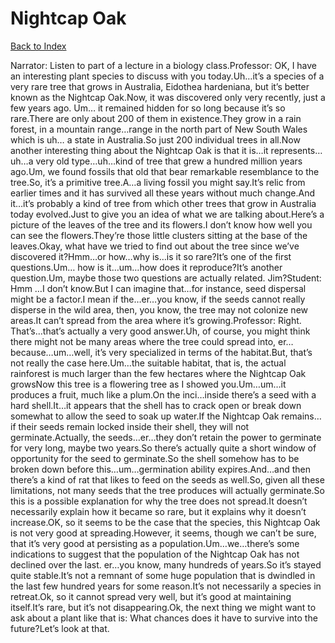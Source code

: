 # Nightcap Oak
[Back to Index](https://github.com/windows10010/tpoExtractor/blog/master/README.md)

Narrator: Listen to part of a lecture in a biology class.Professor: OK, I have an interesting plant species to discuss with you today.Uh…it’s a species of a very rare tree that grows in Australia, Eidothea hardeniana, but it’s better known as the Nightcap Oak.Now, it was discovered only very recently, just a few years ago. Um… it remained hidden for so long because it’s so rare.There are only about 200 of them in existence.They grow in a rain forest, in a mountain range…range in the north part of New South Wales which is uh… a state in Australia.So just 200 individual trees in all.Now another interesting thing about the Nightcap Oak is that it is…it represents…uh…a very old type…uh…kind of tree that grew a hundred million years ago.Um, we found fossils that old that bear remarkable resemblance to the tree.So, it’s a primitive tree.A…a living fossil you might say.It’s relic from earlier times and it has survived all these years without much change.And it…it’s probably a kind of tree from which other trees that grow in Australia today evolved.Just to give you an idea of what we are talking about.Here’s a picture of the leaves of the tree and its flowers.I don’t know how well you can see the flowers.They’re those little clusters sitting at the base of the leaves.Okay, what have we tried to find out about the tree since we’ve discovered it?Hmm…or how…why is…is it so rare?It’s one of the first questions.Um… how is it…um…how does it reproduce?It’s another question.Um, maybe those two questions are actually related. Jim?Student: Hmm …I don’t know.But I can imagine that…for instance, seed dispersal might be a factor.I mean if the…er…you know, if the seeds cannot really disperse in the wild area, then, you know, the tree may not colonize new areas.It can’t spread from the area where it’s growing.Professor: Right. That’s…that’s actually a very good answer.Uh, of course, you might think there might not be many areas where the tree could spread into, er…because…um…well, it’s very specialized in terms of the habitat.But, that’s not really the case here.Um…the suitable habitat, that is, the actual rainforest is much larger than the few hectares where the Nightcap Oak growsNow this tree is a flowering tree as I showed you.Um…um…it produces a fruit, much like a plum.On the inci…inside there’s a seed with a hard shell.It…it appears that the shell has to crack open or break down somewhat to allow the seed to soak up water.If the Nightcap Oak remains…if their seeds remain locked inside their shell, they will not germinate.Actually, the seeds…er…they don’t retain the power to germinate for very long, maybe two years.So there’s actually quite a short window of opportunity for the seed to germinate.So the shell somehow has to be broken down before this…um…germination ability expires.And…and then there’s a kind of rat that likes to feed on the seeds as well.So, given all these limitations, not many seeds that the tree produces will actually germinate.So this is a possible explanation for why the tree does not spread.It doesn’t necessarily explain how it became so rare, but it explains why it doesn’t increase.OK, so it seems to be the case that the species, this Nightcap Oak is not very good at spreading.However, it seems, though we can’t be sure, that it’s very good at persisting as a population.Um…we…there’s some indications to suggest that the population of the Nightcap Oak has not declined over the last. er…you know, many hundreds of years.So it’s stayed quite stable.It’s not a remnant of some huge population that is dwindled in the last few hundred years for some reason.It’s not necessarily a species in retreat.Ok, so it cannot spread very well, but it’s good at maintaining itself.It’s rare, but it’s not disappearing.Ok, the next thing we might want to ask about a plant like that is: What chances does it have to survive into the future?Let’s look at that. 